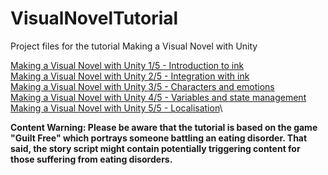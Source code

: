 # VisualNovelTutorial
Project files for the tutorial Making a Visual Novel with Unity

[Making a Visual Novel with Unity 1/5 - Introduction to ink](https://klaudiabronowicka.com/blog/making-a-visual-novel-with-unity-1)\
[Making a Visual Novel with Unity 2/5 - Integration with ink](https://klaudiabronowicka.com/blog/2020-12-01-making-a-visual-novel-with-unity-2-5-integration-with-ink)\
[Making a Visual Novel with Unity 3/5 - Characters and emotions](https://klaudiabronowicka.com/blog/2020-12-08-making-a-visual-novel-with-unity-3-5-characters-and-emotions/)\
[Making a Visual Novel with Unity 4/5 - Variables and state management](https://klaudiabronowicka.com/blog/2020-12-15-making-a-visual-novel-with-unity-4-5-variables-and-state-management/)\
[Making a Visual Novel with Unity 5/5 - Localisation](https://klaudiabronowicka.com/blog/2020-12-22-making-a-visual-novel-with-unity-5-5-localization/)\

**Content Warning: Please be aware that the tutorial is based on the game "Guilt Free" which portrays someone battling an eating disorder. That said, the story script might contain potentially triggering content for those suffering from eating disorders.**
